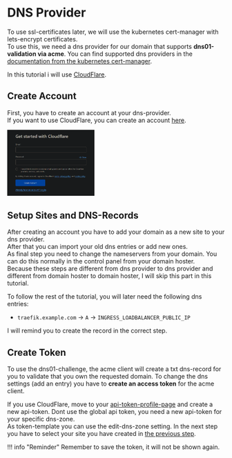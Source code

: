 # DNS Provider
To use ssl-certificates later, we will use the kubernetes cert-manager with lets-encrypt certificates.  
To use this, we need a dns provider for our domain that supports **dns01-validation via acme**.
You can find supported dns providers in the [documentation from the kubernetes cert-manager](https://cert-manager.io/docs/configuration/acme/dns01/#supported-dns01-providers).  

In this tutorial i will use [CloudFlare](https://cloudflare.com).

## Create Account
First, you have to create an account at your dns-provider.  
If you want to use CloudFlare, you can create an account [here](https://dash.cloudflare.com/sign-up). 

<img src="../../assets/prerequisites/cloudflare/create-account.png" width=40%>

## Setup Sites and DNS-Records
After creating an account you have to add your domain as a new site to your dns provider.  
After that you can import your old dns entries or add new ones.  
As final step you need to change the nameservers from your domain. You can do this normally in the control panel from your domain hoster.  
Because these steps are different from dns provider to dns provider and different from domain hoster to domain hoster, I will skip this part in this tutorial. 

To follow the rest of the tutorial, you will later need the following dns entries:

  * `traefik.example.com` -> `A` -> `INGRESS_LOADBALANCER_PUBLIC_IP`

I will remind you to create the record in the correct step. 

## Create Token
To use the dns01-challenge, the acme client will create a txt dns-record for you to validate that you own the requested domain. To change the dns settings (add an entry) you have to **create an access token** for the acme client.  

If you use CloudFlare, move to your [api-token-profile-page](https://dash.cloudflare.com/profile/api-tokens) and create a new api-token. Dont use the global api token, you need a new api-token for your specific dns-zone.   
As token-template you can use the edit-dns-zone setting. In the next step you have to select your site you have created in [the previous step](#setup-sites-and-dns-records). 

!!! info "Reminder"
    Remember to save the token, it will not be shown again. 